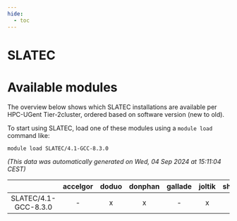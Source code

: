```yaml
---
hide:
  - toc
---
```


SLATEC
======

# Available modules


The overview below shows which SLATEC installations are available per HPC-UGent Tier-2cluster, ordered based on software version (new to old).

To start using SLATEC, load one of these modules using a `module load` command like:

```shell
module load SLATEC/4.1-GCC-8.3.0
```

*(This data was automatically generated on Wed, 04 Sep 2024 at 15:11:04 CEST)*  

| |accelgor|doduo|donphan|gallade|joltik|shinx|skitty|
| :---: | :---: | :---: | :---: | :---: | :---: | :---: | :---: |
|SLATEC/4.1-GCC-8.3.0|-|x|x|-|x|-|x|
